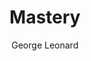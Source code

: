 ---
title: "Mastery"
author: "George Leonard"
img: "mastery.jpg"
review: "A story about the long term process. “80 % of your training/life is spent on a plateau”. It also explains why people fail with the long run."
---